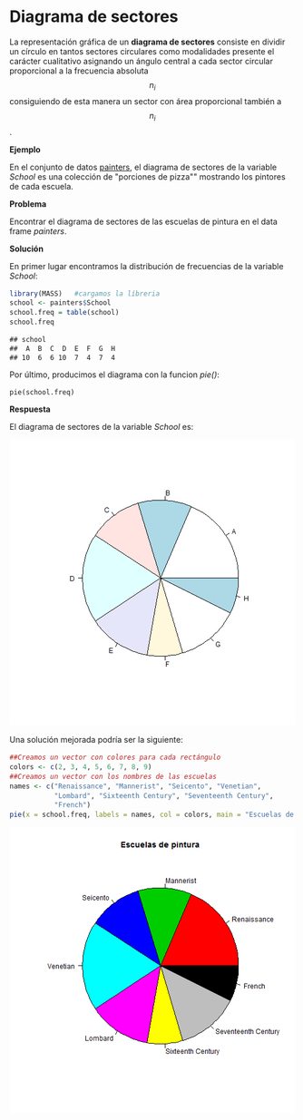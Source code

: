 
# Diagrama de sectores

La representación gráfica de un __diagrama de sectores__ consiste en dividir un círculo en tantos sectores circulares como modalidades presente el carácter cualitativo asignando un ángulo central a cada sector circular proporcional a la frecuencia absoluta $$n_{i}$$ consiguiendo de esta manera un sector con área proporcional también a $$n_{i}$$.

__Ejemplo__

En el conjunto de datos [painters](./README.md), el diagrama de sectores de la variable _School_ es una colección de "porciones de pizza"" mostrando los pintores de cada escuela.

__Problema__

Encontrar el diagrama de sectores de las escuelas de pintura en el data frame _painters_.


__Solución__

En primer lugar encontramos la distribución de frecuencias de la variable _School_:


```r
library(MASS)   #cargamos la líbreria
school <- painters$School
school.freq = table(school)
school.freq
```

```
## school
##  A  B  C  D  E  F  G  H 
## 10  6  6 10  7  4  7  4
```
Por último, producimos el diagrama con la funcion _pie()_:

```
pie(school.freq)

```
__Respuesta__

El diagrama de sectores de la variable _School_ es:


![plot of chunk piechart](figure/piechart-1.png)

Una solución mejorada podría ser la siguiente:



```r
##Creamos un vector con colores para cada rectángulo
colors <- c(2, 3, 4, 5, 6, 7, 8, 9)
##Creamos un vector con los nombres de las escuelas
names <- c("Renaissance", "Mannerist", "Seicento", "Venetian", 
           "Lombard", "Sixteenth Century", "Seventeenth Century", 
           "French")
pie(x = school.freq, labels = names, col = colors, main = "Escuelas de pintura")
```

![plot of chunk piechart.better](figure/piechart.better-1.png)









